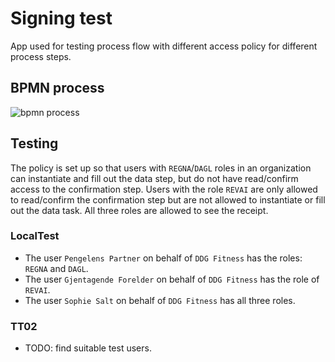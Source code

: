 # Signing test

App used for testing process flow with different access policy for different process steps.

## BPMN process

![bpmn process](https://dev.altinn.studio/repos/ttd/signing-test/raw/branch/master/process.png)

## Testing

The policy is set up so that users with `REGNA`/`DAGL` roles in an organization can instantiate and fill out the data step, but do not have read/confirm access to the confirmation step. Users with the role `REVAI` are only allowed to read/confirm the confirmation step but are not allowed to instantiate or fill out the data task. All three roles are allowed to see the receipt.

### LocalTest

- The user `Pengelens Partner` on behalf of `DDG Fitness` has the roles: `REGNA` and `DAGL`.
- The user `Gjentagende Forelder` on behalf of `DDG Fitness` has the role of `REVAI`.
- The user `Sophie Salt` on behalf of `DDG Fitness` has all three roles.

### TT02

- TODO: find suitable test users.
